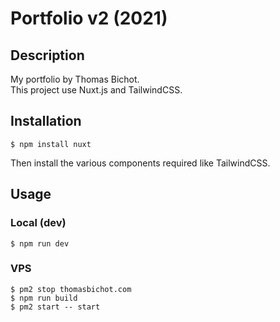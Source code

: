 # Portfolio v2 (2021)
## Description
My portfolio by Thomas Bichot.   
This project use Nuxt.js and TailwindCSS.

## Installation
```
$ npm install nuxt
```
Then install the various components required like TailwindCSS.

## Usage 
### Local (dev)
```
$ npm run dev
```

### VPS
```
$ pm2 stop thomasbichot.com 
$ npm run build
$ pm2 start -- start
```
